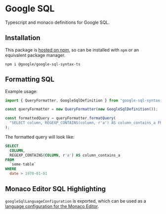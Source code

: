 # Google SQL

Typescript and monaco definitions for Google SQL.

## Installation

This package is
[hosted on npm](https://www.npmjs.com/package/@google/google-sql-syntax-ts), so can be
installed with `npm` or an equivalent package manager.

```
npm i @google/google-sql-syntax-ts
```

## Formatting SQL

Example usage:

```typescript
import { QueryFormatter, GoogleSqlDefinition } from "google-sql-syntax-ts";

const queryFormatter = new QueryFormatter(new GoogleSqlDefinition());

const formattedQuery = queryFormatter.formatQuery(
  "SELECT column, REGEXP_CONTAINS(column, r'a') AS column_contains_a FROM `some-table` WHERE date > 1970-01-01"
);
```

The formatted query will look like:

```sql
SELECT
  COLUMN,
  REGEXP_CONTAINS(COLUMN, r'a') AS column_contains_a
FROM
  `some-table`
WHERE
  date > 1970-01-01
```

## Monaco Editor SQL Highlighting

`googleSqlLanguageConfiguration` is exported, which can be used as a
[language configuration for the Monaco Editor](https://microsoft.github.io/monaco-editor/typedoc/interfaces/languages.LanguageConfiguration.html).
